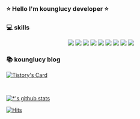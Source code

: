 ### ⭐ Hello I'm kounglucy developer ⭐

### 💻︎ skills 
<div align=center>
	<img src="https://img.shields.io/badge/java-007396?style=for-the-badge&logo=OpenJDK&logoColor=white">
	<img src="https://img.shields.io/badge/Spring-6DB33F?style=for-the-badge&logo=Spring&logoColor=white">
        <img src="https://img.shields.io/badge/springboot-6DB33F?style=for-the-badge&logo=springboot&logoColor=white">
	<img src="https://img.shields.io/badge/Spring Security-6DB33F?style=for-the-badge&logo=Spring Security&logoColor=white">
        <img src="https://img.shields.io/badge/JUnit5-25A162?style=for-the-badge&logo=JUnit5&logoColor=white">
	<img src="https://img.shields.io/badge/MySQL-4479A1?style=for-the-badge&logo=MySQL&logoColor=white">
        <img src="https://img.shields.io/badge/HTML5-E34F26?style=for-the-badge&logo=HTML5&logoColor=white">
	<img src="https://img.shields.io/badge/CSS3-1572B6?style=for-the-badge&logo=CSS3&logoColor=white">
        <img src="https://img.shields.io/badge/JavaScript-F7DF1E?style=for-the-badge&logo=JavaScript&logoColor=white">
    <br>
    </div>
    
### 📚 kounglucy blog 
[![Tistory's Card](https://github-readme-tistory-card.vercel.app/api?name=sweetpumkin&theme=default)](https://sweetpumkin.tistory.com)
</div><br>




[![*'s github stats](https://github-readme-stats.vercel.app/api?username=kounglucy)](https://github.com/kounglucy)

[![Hits](https://hits.seeyoufarm.com/api/count/incr/badge.svg?url=https%3A%2F%2Fgithub.com%2Fkounglucy&count_bg=%233D73C8&title_bg=%23555555&icon=&icon_color=%23E7E7E7&title=hits&edge_flat=false)](https://hits.seeyoufarm.com)


